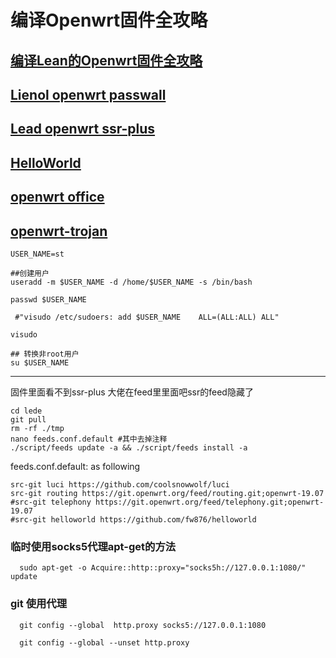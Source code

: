 # 编译Openwrt固件全攻略


## [编译Lean的Openwrt固件全攻略](https://imgki.com/archives/openwrt-lean.html)

## [Lienol openwrt passwall](https://github.com/Lienol/openwrt)

## [Lead openwrt ssr-plus](https://github.com/coolsnowwolf/lede)

## [HelloWorld](https://github.com/jerrykuku/luci-app-vssr)

## [openwrt office](https://github.com/openwrt/openwrt)

## [openwrt-trojan](https://github.com/trojan-gfw/openwrt-trojan)


```shell
USER_NAME=st

##创建用户
useradd -m $USER_NAME -d /home/$USER_NAME -s /bin/bash

passwd $USER_NAME

 #"visudo /etc/sudoers: add $USER_NAME    ALL=(ALL:ALL) ALL"

visudo

## 转换非root用户
su $USER_NAME
```
------

固件里面看不到ssr-plus
大佬在feed里里面吧ssr的feed隐藏了

```shell
cd lede
git pull
rm -rf ./tmp
nano feeds.conf.default #其中去掉注释
./script/feeds update -a && ./script/feeds install -a
```

feeds.conf.default: as following

```shell
src-git luci https://github.com/coolsnowwolf/luci
src-git routing https://git.openwrt.org/feed/routing.git;openwrt-19.07
#src-git telephony https://git.openwrt.org/feed/telephony.git;openwrt-19.07
#src-git helloworld https://github.com/fw876/helloworld
```


### 临时使用socks5代理apt-get的方法

      sudo apt-get -o Acquire::http::proxy="socks5h://127.0.0.1:1080/"  update 

### git 使用代理

      git config --global  http.proxy socks5://127.0.0.1:1080

      git config --global --unset http.proxy
